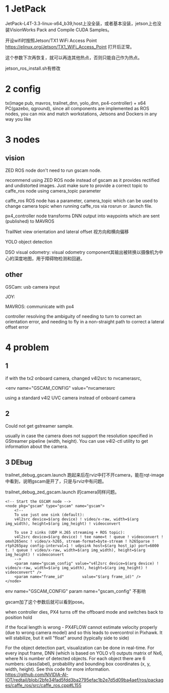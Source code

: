 # 1 JetPack

JetPack-L4T-3.3-linux-x64_b39,host上没全装，或者基本没装，jetson上也没装VisionWorks Pack and Compile CUDA Samples。

开设wifi时按照Jetson/TX1 WiFi Access Point https://elinux.org/Jetson/TX1_WiFi_Access_Point 打开后正常。

这个参数下次再恢复，就可以再连其他热点，否则只能自己作为热点。

jetson_ros_install.sh有修改

# 2 config

tx(image pub, mavros, trailnet_dnn, yolo_dnn, px4-controller) + x64 PC(gazebo, qground), since all components are implemented as ROS nodes, you can mix and match workstations, Jetsons and Dockers in any way you like

# 3 nodes

## vision

ZED ROS node don't need to run gscam node.

recommend using ZED ROS node instead of gscam as it provides rectified and undistorted images. Just make sure to provide a correct topic to caffe_ros node using camera_topic parameter


caffe_ros ROS node has a parameter, camera_topic which can be used to change camera topic when running caffe_ros via rosrun or .launch file.

px4_controller node transforms DNN output into waypoints which are sent (published) to MAVROS

TrailNet view orientation and lateral offset 视方向和横向偏移

YOLO object detection 

DSO visual odometry: visual odometry component其输出被转换以摄像机为中心的深度地图，用于障碍物检测和回避。

## other 
GSCam: usb camera input

JOY:

MAVROS: communicate with px4

controller
resolving the ambiguity of needing to turn to correct an orientation error, and needing to fly in a non-straight path to correct a lateral offset error

# 4 problem

## 1 

if with the tx2 onboard camera, changed v4l2src to nvcamerasrc,

<env name="GSCAM_CONFIG" value="nvcamerasrc

using a standard v4l2 UVC camera instead of onboard camera

## 2
Could not get gstreamer sample.

usually in case the camera does not support the resolution specified in GStreamer pipeline (width, height). You can use v4l2-ctl utility to get information about the camera.

## 3 DEbug

trailnet_debug_gscam.launch 跑起来后在rviz中打不开camera，能在rqt-image中看到，说明gscam是开了，只是与rviz中有问题。

trailnet_debug_zed_gscam.launch 的camera同样问题。

    <!-- Start the GSCAM node -->
    <node pkg="gscam" type="gscam" name="gscam">
        <!-- 
        To use just one sink (default):
        v4l2src device=$(arg device) ! video/x-raw, width=$(arg img_width), height=$(arg img_height) ! videoconvert

        To use 2 sinks (UDP H.265 streaming + ROS topic):
        v4l2src device=$(arg device) ! tee name=t ! queue ! videoconvert ! omxh265enc ! video/x-h265, stream-format=byte-stream ! h265parse ! rtph265pay config-interval=1 ! udpsink host=$(arg host_ip) port=6000 t. ! queue ! video/x-raw, width=$(arg img_width), height=$(arg img_height) ! videoconvert 
        -->
        <param name="gscam_config" value="v4l2src device=$(arg device) ! video/x-raw, width=$(arg img_width), height=$(arg img_height) ! videoconvert" />
        <param name="frame_id"        value="$(arg frame_id)" /> 
    </node>

env name="GSCAM_CONFIG" param name="gscam_config" 不影响

<param name="frame_id"        value="$(arg frame_id)" />  gscam加了这个参数后就可以看到pose。


when controller dies, PX4 turns off the offboard mode and switches back to position hold

if the focal length is wrong - PX4FLOW cannot estimate velocity properly (due to wrong camera model) and so this leads to overcontrol in Pixhawk. It will stabilize, but it will "float" around (typically side to side)

For the object detection part, visualization can be done in real-time. For every input frame, DNN (which is based on YOLO v1) outputs matrix of Nx6, where N is number of detected objects. For each object there are 6 numbers: class(label), probability and bounding box coordinates (x, y, width, height). See this code for more information.
https://github.com/NVIDIA-AI-IOT/redtail/blob/2bfe34fad5fdd3ba2795efac1b2e7d5d09ba4aef/ros/packages/caffe_ros/src/caffe_ros.cpp#L155

